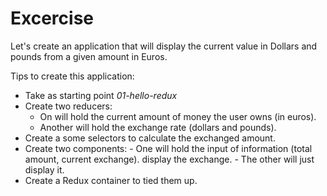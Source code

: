 # Excercise

Let's create an application that will display the current value in
Dollars and pounds from a given amount in Euros.

Tips to create this application:

- Take as starting point _01-hello-redux_
- Create two reducers:
  - On will hold the current amount of money the user owns (in euros).
  - Another will hold the exchange rate (dollars and pounds).
- Create a some selectors to calculate the exchanged amount.
- Create two components: - One will hold the input of information (total amount, current exchange).
  display the exchange. - The other will just display it.
- Create a Redux container to tied them up.
